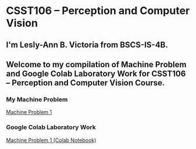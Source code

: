 # CSST106 – Perception and Computer Vision

## I'm Lesly-Ann B. Victoria from BSCS-IS-4B.
## Welcome to my compilation of Machine Problem and Google Colab Laboratory Work for CSST106 – Perception and Computer Vision Course.

### My Machine Problem
[Machine Problem 1](https://github.com/LeslyVictoria2/CSST106-CS4B/blob/main/4B_VICTORIA_MP1)

### Google Colab Laboratory Work
[Machine Problem 1 (Colab Notebook)](https://github.com/LeslyVictoria2/CSST106-CS4B/blob/main/4B_VICTORIA_MP1.ipynb)
